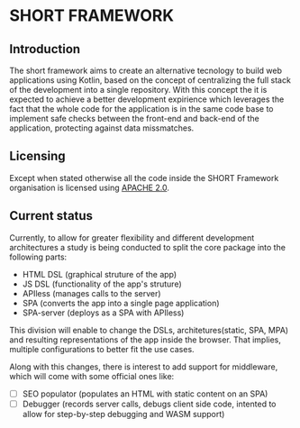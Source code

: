 # SHORT FRAMEWORK

## Introduction

The short framework aims to create an alternative tecnology to build web applications using Kotlin, based on the concept of centralizing the full stack of the development into a single repository.
With this concept the it is expected to achieve a better development expirience which leverages the fact that the whole code for the application is in the same code base to implement safe checks between the front-end and back-end of the application, protecting against data missmatches.

## Licensing

Except when stated otherwise all the code inside the SHORT Framework organisation is licensed using [APACHE 2.0](/.github/blob/main/LICENSE).

## Current status

Currently, to allow for greater flexibility and different development architectures a study is being conducted to split the core package into the following parts:
* HTML DSL (graphical struture of the app)
* JS DSL (functionality of the app's struture)
* APIless (manages calls to the server)
* SPA (converts the app into a single page application)
* SPA-server (deploys as a SPA with APIless)


This division will enable to change the DSLs, architetures(static, SPA, MPA) and resulting representations of the app inside the browser. That implies, multiple configurations to better fit the use cases.


Along with this changes, there is interest to add support for middleware, which will come with some official ones like:
- [ ] SEO populator (populates an HTML with static content on an SPA)
- [ ] Debugger (records server calls, debugs client side code, intented to allow for step-by-step debugging and WASM support)

